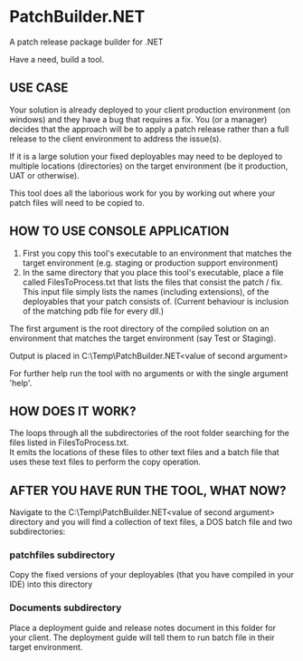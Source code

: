 # PatchBuilder.NET 

A patch release package builder for .NET

Have a need, build a tool.

## USE CASE ##
Your solution is already deployed to your client production environment (on windows) and they have a bug that requires a fix.
You (or a manager) decides that the approach will be to apply a patch release rather than a full release to the client environment to address the issue(s).

If it is a large solution your fixed deployables may need to be deployed to multiple locations (directories) on the target environment (be it production, UAT or otherwise).

This tool does all the laborious work for you by working out where your patch files will need to be copied to.

## HOW TO USE CONSOLE APPLICATION ##
1. First you copy this tool's executable to an environment that matches the target environment (e.g. staging or production support environment)
2. In the same directory that you place this tool's executable, place a file called FilesToProcess.txt that lists the files that consist the patch / fix.  This input file simply lists the names (including extensions), of the deployables that your patch consists of.
(Current behaviour is inclusion of the matching pdb file for every dll.)

The first argument is the root directory of the compiled solution on an environment that matches the target environment (say Test or Staging).

Output is placed in C:\Temp\PatchBuilder.NET\<value of second argument>

For further help run the tool with no arguments or with the single argument 'help'.



## HOW DOES IT WORK? ##
The loops through all the subdirectories of the root folder searching for the files listed in FilesToProcess.txt.  
It emits the locations of these files to other text files and a batch file that uses these text files to perform the copy operation.

## AFTER YOU HAVE RUN THE TOOL, WHAT NOW? ##
Navigate to the C:\Temp\PatchBuilder.NET\<value of second argument> directory and you will find a collection of text files, a DOS batch file and two subdirectories:
### patchfiles subdirectory ###
Copy the fixed versions of your deployables (that you have compiled in your IDE) into this directory
### Documents subdirectory ###
Place a deployment guide and release notes document in this folder for your client.
The deployment guide will tell them to run batch file in their target environment.
